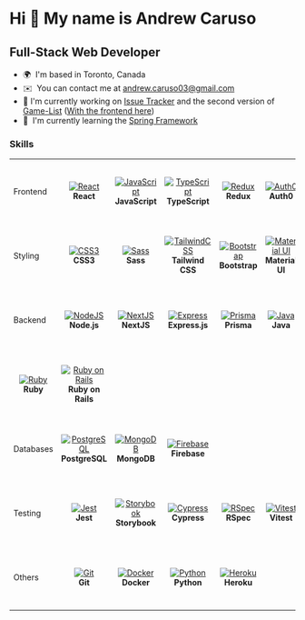 Hi 👋 My name is Andrew Caruso
==============================

Full-Stack Web Developer
------------------------

* 🌍  I'm based in Toronto, Canada
* ✉️  You can contact me at [andrew.caruso03@gmail.com](mailto:andrew.caruso03@gmail.com)
* 🚀  I'm currently working on [Issue Tracker](https://github.com/Yzma/Issue-Tracker) and the second version of [Game-List](https://github.com/Yzma/gamelist-spring) ([With the frontend here](https://github.com/tienviet10/game-list-fe))
* 🧠  I'm currently learning the [Spring Framework](https://spring.io/projects/spring-framework)

### Skills

<table>  
  <tr>
    <td>Frontend</td>
    <td align="center" height="108" width="108">
      <a href="https://reactjs.org/" target="_blank" rel="noreferrer"><img src="https://raw.githubusercontent.com/danielcranney/readme-generator/main/public/icons/skills/react-colored.svg" width="36" height="36" alt="React" /></a>
      <br /><strong>React</strong>
    </td>
    <td align="center" height="108" width="108">
      <a href="https://developer.mozilla.org/en-US/docs/Web/JavaScript" target="_blank" rel="noreferrer"><img src="https://raw.githubusercontent.com/danielcranney/readme-generator/main/public/icons/skills/javascript-colored.svg" width="36" height="36" alt="JavaScript" /></a>
      <br /><strong>JavaScript</strong>
    </td> 
    <td align="center" height="108" width="108">
      <a href="https://www.typescriptlang.org/" target="_blank" rel="noreferrer"><img src="https://raw.githubusercontent.com/danielcranney/readme-generator/main/public/icons/skills/typescript-colored.svg" width="36" height="36" alt="TypeScript" /></a>
      <br /><strong>TypeScript</strong>
    </td>
    <td align="center" height="108" width="108">
      <a href="https://redux.js.org/" target="_blank" rel="noreferrer"><img src="https://raw.githubusercontent.com/danielcranney/readme-generator/main/public/icons/skills/redux-colored.svg" width="36" height="36" alt="Redux" /></a>
      <br /><strong>Redux</strong>
    </td>
    <td align="center" height="108" width="108">
      <a href="https://auth0.com/" target="_blank" rel="noreferrer"><img src="https://user-images.githubusercontent.com/70352144/231492969-a97bd3fd-a9c2-4355-89bb-c1ef17fdc506.svg" width="36" height="36" alt="Auth0" /></a>
      <br /><strong>Auth0</strong>
    </td>
    <td align="center" height="108" width="108">
      <a href="https://stripe.com/" target="_blank" rel="noreferrer"><img src="https://user-images.githubusercontent.com/70352144/231494750-dfc1cec6-d81b-421b-abca-88319b436cb6.svg" width="36" height="36" alt="Stripe" /></a>
      <br /><strong>Stripe</strong>
    </td>
    <td align="center" height="108" width="108">
      <a href="https://jquery.com/" target="_blank" rel="noreferrer"><img src="https://raw.githubusercontent.com/danielcranney/readme-generator/main/public/icons/skills/jquery-colored.svg" width="36" height="36" alt="JQuery" /></a>
      <br /><strong>jQuery</strong>
    </td>
    <td align="center" height="108" width="108">
      <a href="https://developer.mozilla.org/en-US/docs/Glossary/HTML5" target="_blank" rel="noreferrer"><img src="https://raw.githubusercontent.com/danielcranney/readme-generator/main/public/icons/skills/html5-colored.svg" width="36" height="36" alt="HTML5" /></a>
      <br /><strong>HTML5</strong>
    </td>
  </tr>

  <tr>
    <td>Styling</td>
    <td align="center" height="108" width="108">
      <a href="https://www.w3.org/TR/CSS/#css" target="_blank" rel="noreferrer"><img src="https://raw.githubusercontent.com/danielcranney/readme-generator/main/public/icons/skills/css3-colored.svg" width="36" height="36" alt="CSS3" /></a>
      <br /><strong>CSS3</strong>
    </td>
    <td align="center" height="108" width="108">
      <a href="https://sass-lang.com/" target="_blank" rel="noreferrer"><img src="https://raw.githubusercontent.com/danielcranney/readme-generator/main/public/icons/skills/sass-colored.svg" width="36" height="36" alt="Sass" /></a>
      <br /><strong>Sass</strong>
    </td>
    <td align="center" height="108" width="108">
      <a href="https://tailwindcss.com/" target="_blank" rel="noreferrer"><img src="https://raw.githubusercontent.com/danielcranney/readme-generator/main/public/icons/skills/tailwindcss-colored.svg" width="36" height="36" alt="TailwindCSS" /></a>
      <br /><strong>Tailwind CSS</strong>
    </td>
    <td align="center" height="108" width="108">
      <a href="https://getbootstrap.com/" target="_blank" rel="noreferrer"><img src="https://raw.githubusercontent.com/danielcranney/readme-generator/main/public/icons/skills/bootstrap-colored.svg" width="36" height="36" alt="Bootstrap" /></a>
      <br /><strong>Bootstrap</strong>
    </td>
    <td align="center" height="108" width="108">
      <a href="https://mui.com/" target="_blank" rel="noreferrer"><img src="https://raw.githubusercontent.com/danielcranney/readme-generator/main/public/icons/skills/materialui-colored.svg" width="36" height="36" alt="Material UI" /></a>
      <br /><strong>Material UI</strong>
    </td>
    <td align="center" height="108" width="108">
      <a href="https://ant.design/" target="_blank" rel="noreferrer"><img src="https://user-images.githubusercontent.com/70352144/236051491-32dbe4e1-47e9-41a1-9952-0b1bae48373e.svg" width="36" height="36" alt="Ant Design" /></a>
      <br /><strong>Ant Design</strong>
    </td>
  </tr>
    
  <tr>
    <td>Backend</td>
    <td align="center" height="108" width="108">
      <a href="https://nodejs.org/en/" target="_blank" rel="noreferrer"><img src="https://raw.githubusercontent.com/danielcranney/readme-generator/main/public/icons/skills/nodejs-colored.svg" width="36" height="36" alt="NodeJS" /></a>
      <br /><strong>Node.js</strong>
    </td>
    <td align="center" height="108" width="108">
      <a href="https://nodejs.org/en/" target="_blank" rel="noreferrer"><img src="https://github.com/danielcranney/profileme-dev/blob/main/public/icons/skills/nextjs.svg" width="36" height="36" alt="NextJS" /></a>
      <br /><strong>NextJS</strong>
    </td>
    <td align="center" height="108" width="108">
      <a href="https://expressjs.com/" target="_blank" rel="noreferrer"><img src="https://raw.githubusercontent.com/danielcranney/readme-generator/main/public/icons/skills/express-colored.svg" width="36" height="36" alt="Express" /></a>
      <br /><strong>Express.js</strong>
    </td>
    <td align="center" height="108" width="108">
      <a href="https://www.prisma.io/" target="_blank" rel="noreferrer"><img src="https://user-images.githubusercontent.com/70352144/231497806-79f5db98-1df9-420e-ba6c-52c643e13123.svg" width="36" height="36" alt="Prisma" /></a>
      <br /><strong>Prisma</strong>
    </td>
    <td align="center" height="108" width="108">
      <a href="https://www.java.com/en" target="_blank" rel="noreferrer"><img src="https://raw.githubusercontent.com/danielcranney/profileme-dev/a3980c779fb39d1ef4235fa8c3d9447ca6708b0b/public/icons/skills/java-colored.svg" width="36" height="36" alt="Java" /></a>
      <br /><strong>Java</strong>
    </td>
    <td align="center" height="108" width="108">
      <a href="https://spring.io/projects/spring-framework" target="_blank" rel="noreferrer"><img src="https://raw.githubusercontent.com/Yzma/Yzma/master/logos/spring-framework.svg" width="36" height="36" alt="Spring Framework" /></a>
      <br /><strong>Spring Framework</strong></strong>
    </td>
    <td align="center" height="108" width="108">
      <a href="https://graphql.org/" target="_blank" rel="noreferrer"><img src="https://raw.githubusercontent.com/danielcranney/readme-generator/main/public/icons/skills/graphql-colored.svg" width="36" height="36" alt="GraphQL" /></a>
      <br /><strong>GraphQL</strong>
    </td>
  </tr>
  <td align="center" height="108" width="108">
      <a href="https://www.ruby-lang.org/en/" target="_blank" rel="noreferrer"><img src="https://raw.githubusercontent.com/danielcranney/readme-generator/main/public/icons/skills/ruby-colored.svg" width="36" height="36" alt="Ruby" /></a>
      <br /><strong>Ruby</strong>
    </td>
    <td align="center" height="108" width="108">
      <a href="https://rubyonrails.org" target="_blank" rel="noreferrer"><img src="https://user-images.githubusercontent.com/70352144/231507923-c683dbaa-43d3-4e69-a2f5-80de85288fd2.svg" width="36" height="36" alt="Ruby on Rails" /></a>
      <br /><strong>Ruby on Rails</strong>
  </td>
   
  <tr>
    <td>Databases</td>  
    <td align="center" height="108" width="108">
      <a href="https://www.postgresql.org/" target="_blank" rel="noreferrer"><img src="https://raw.githubusercontent.com/danielcranney/readme-generator/main/public/icons/skills/postgresql-colored.svg" width="36" height="36" alt="PostgreSQL" /></a>
      <br /><strong>PostgreSQL</strong>
    </td>
    <td align="center" height="108" width="108">
      <a href="https://www.mongodb.com/" target="_blank" rel="noreferrer"><img src="https://raw.githubusercontent.com/danielcranney/readme-generator/main/public/icons/skills/mongodb-colored.svg" width="36" height="36" alt="MongoDB" /></a>
      <br /><strong>MongoDB</strong>
    </td>
    <td align="center" height="108" width="108">
      <a href="https://firebase.google.com/" target="_blank" rel="noreferrer"><img src="https://raw.githubusercontent.com/danielcranney/readme-generator/main/public/icons/skills/firebase-colored.svg" width="36" height="36" alt="Firebase" /></a>
      <br /><strong>Firebase</strong>
    </td>
  </tr>


  <tr>
    <td>Testing</td>
    <td align="center" height="108" width="108">
      <a href="https://jestjs.io/" target="_blank" rel="noreferrer"><img src="https://user-images.githubusercontent.com/70352144/231503548-9f7138fb-9785-4f0f-8be4-33cf8d49b348.svg" width="36" height="36" alt="Jest" /></a>
      <br /><strong>Jest</strong>
    </td>
    <td align="center" height="108" width="108">
      <a href="https://storybook.js.org/" target="_blank" rel="noreferrer"><img src="https://user-images.githubusercontent.com/70352144/231503960-237addd3-78a2-4c44-a837-bd57c921cf65.svg" width="36" height="36" alt="Storybook" /></a>
      <br /><strong>Storybook</strong>
    </td>
    <td align="center" height="108" width="108">
      <a href="https://www.cypress.io/" target="_blank" rel="noreferrer"><img src="https://user-images.githubusercontent.com/70352144/231504823-669083f4-3d07-4e0a-9015-c9ec622328e9.svg" width="36" height="36" alt="Cypress" /></a>
      <br /><strong>Cypress</strong>
    </td>
    <td align="center" height="108" width="108">
      <a href="https://rspec.info/" target="_blank" rel="noreferrer"><img src="https://user-images.githubusercontent.com/70352144/231506135-4985f3f8-b95b-43c3-8e80-fe28e827d984.svg" width="36" height="36" alt="RSpec" /></a>
      <br /><strong>RSpec</strong>
    </td>
    <td align="center" height="108" width="108">
      <a href="https://vitest.dev/" target="_blank" rel="noreferrer"><img src="https://user-images.githubusercontent.com/70352144/236051693-13a55040-1925-46a5-aa88-e8325d073d33.svg" width="36" height="36" alt="Vitest" /></a>
      <br /><strong>Vitest</strong>
    </td>
  </tr>  
  
  <tr>
    <td>Others</td>
    <td align="center" height="108" width="108">
      <a href="https://git-scm.com/" target="_blank" rel="noreferrer"><img src="https://raw.githubusercontent.com/danielcranney/readme-generator/main/public/icons/skills/git-colored.svg" width="36" height="36" alt="Git" /></a>
      <br /><strong>Git</strong>
    </td>
    <td align="center" height="108" width="108">
      <a href="https://www.docker.com/" target="_blank" rel="noreferrer"><img src="https://user-images.githubusercontent.com/70352144/231501045-7ffc5c78-1cd1-49eb-bbbe-861f8d9c363c.png" width="36" height="36" alt="Docker" /></a>
      <br /><strong>Docker</strong>
    </td>
    <td align="center" height="108" width="108">
      <a href="https://www.python.org/" target="_blank" rel="noreferrer"><img src="https://raw.githubusercontent.com/danielcranney/readme-generator/main/public/icons/skills/python-colored.svg" width="36" height="36" alt="Python" /></a>
      <br /><strong>Python</strong>
    </td>
    <td align="center" height="108" width="108">
      <a href="https://www.heroku.com/" target="_blank" rel="noreferrer"><img src="https://raw.githubusercontent.com/danielcranney/readme-generator/main/public/icons/skills/heroku-colored.svg" width="36" height="36" alt="Heroku" /></a>
      <br /><strong>Heroku</strong>
    </td>
    
  </tr>   
</table>
